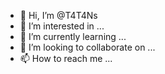 - 👋 Hi, I’m @T4T4Ns
- 👀 I’m interested in ...
- 🌱 I’m currently learning ...
- 💞️ I’m looking to collaborate on ...
- 📫 How to reach me ...

<!---
T4T4Ns/T4T4Ns is a ✨ special ✨ repository because its `README.md` (this file) appears on your GitHub profile.
You can click the Preview link to take a look at your changes.
--->

